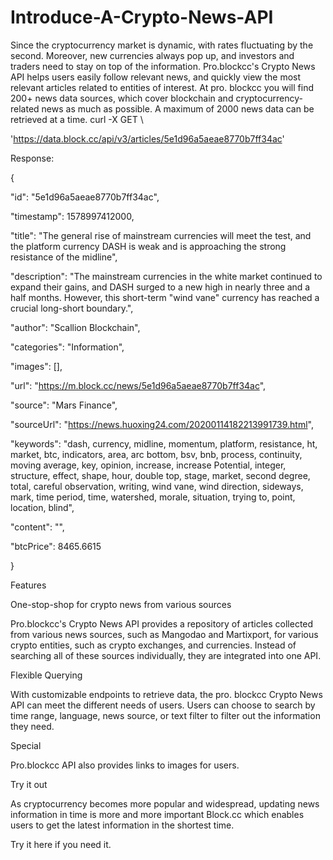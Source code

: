 # Introduce-A-Crypto-News-API
Since the cryptocurrency market is dynamic, with rates fluctuating by the second. Moreover, new currencies always pop up, and investors and traders need to stay on top of the information.
Pro.blockcc's Crypto News API helps users easily follow relevant news, and quickly view the most relevant articles related to entities of interest. At pro. blockcc you will find 200+ news data sources, which cover blockchain and cryptocurrency-related news as much as possible. A maximum of 2000 news data can be retrieved at a time.
curl -X GET \

   'https://data.block.cc/api/v3/articles/5e1d96a5aeae8770b7ff34ac'
   
Response:

   {
   
   "id": "5e1d96a5aeae8770b7ff34ac",
   
   "timestamp": 1578997412000,
   
   "title": "The general rise of mainstream currencies will meet the test, and the platform currency DASH is weak and is approaching the strong resistance of the midline",
   
   "description": "The mainstream currencies in the white market continued to expand their gains, and DASH surged to a new high in nearly three and a half months. However, this short-term "wind vane" currency has reached a crucial long-short boundary.",
   
   "author": "Scallion Blockchain",
   
   "categories": "Information",
   
   "images": [],
   
   "url": "https://m.block.cc/news/5e1d96a5aeae8770b7ff34ac",
   
   "source": "Mars Finance",
   
   "sourceUrl": "https://news.huoxing24.com/20200114182213991739.html",
   
   "keywords": "dash, currency, midline, momentum, platform, resistance, ht, market, btc, indicators, area, arc bottom, bsv, bnb, process, continuity, moving average, key, opinion, increase, increase Potential, integer, structure, effect, shape, hour, double top, stage, market, second degree, total, careful observation, writing, wind vane, wind direction, sideways, mark, time period, time, watershed, morale, situation, trying to, point, location, blind",
   
   "content": "<html value>",
   
   "btcPrice": 8465.6615
   
}

Features

One-stop-shop for crypto news from various sources

Pro.blockcc's Crypto News API provides a repository of articles collected from various news sources, such as Mangodao and Martixport, for various crypto entities, such as crypto exchanges, and currencies. Instead of searching all of these sources individually, they are integrated into one API.

Flexible Querying

With customizable endpoints to retrieve data, the pro. blockcc Crypto News API can meet the different needs of users. Users can choose to search by time range, language, news source, or text filter to filter out the information they need.

Special

Pro.blockcc API also provides links to images for users.

Try it out

As cryptocurrency becomes more popular and widespread, updating news information in time is more and more important Block.cc which enables users to get the latest information in the shortest time.

Try it here if you need it.
